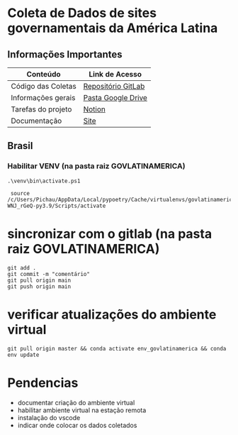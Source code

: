 # Coleta de Dados de sites governamentais da América Latina

## Informações Importantes

| Conteúdo           | Link de Acesso                                                                                     |
| ------------------ | -------------------------------------------------------------------------------------------------- |
| Código das Coletas | [Repositório GitLab](https://gitlab.com/unesp-labri/projeto/govlatinamerica)                       |
| Informações gerais | [Pasta Google Drive](https://drive.google.com/drive/u/1/folders/1_g01RcccLl2PpTupxQyCoXEJka30VXeG) |
| Tarefas do projeto | [Notion](https://www.notion.so/Projeto-GovLatinAmerica-9219a9b60ae24cb98a197f7bdab42209)           |
| Documentação       | [Site](https://apoio.labriunesp.org/docs/projetos/dados/gov-latin-america/intro/)                  |

## Brasil

### Habilitar VENV (na pasta raiz GOVLATINAMERICA)

```
.\venv\bin\activate.ps1

 source /c/Users/Pichau/AppData/Local/pypoetry/Cache/virtualenvs/govlatinamerica-WNJ_rGeQ-py3.9/Scripts/activate

```

# sincronizar com o gitlab (na pasta raiz GOVLATINAMERICA)

```
git add .
git commit -m "comentário"
git pull origin main
git push origin main
```

# verificar atualizações do ambiente virtual

```
git pull origin master && conda activate env_govlatinamerica && conda env update
```

# Pendencias

- documentar criação do ambiente virtual
- habilitar ambiente virtual na estação remota
- instalação do vscode
- indicar onde colocar os dados coletados
